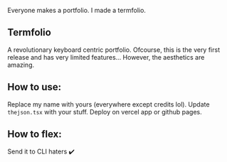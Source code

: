 Everyone makes a portfolio. I made a termfolio.

## Termfolio
A revolutionary keyboard centric portfolio. Ofcourse, this is the very first release and has very limited features... However, the aesthetics are amazing.

## How to use:
Replace my name with yours (everywhere except credits lol). Update `thejson.tsx` with your stuff. Deploy on vercel app or github pages.

## How to flex:
Send it to CLI haters ✔️